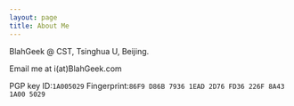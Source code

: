 ```yaml
---
layout: page
title: About Me
---
```


BlahGeek @ CST, Tsinghua U, Beijing.

Email me at i(at)BlahGeek.com

PGP key ID:`1A005029`
Fingerprint:`86F9 D86B 7936 1EAD 2D76 FD36 226F 8A43 1A00 5029`

